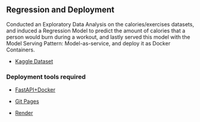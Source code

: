 ## Regression and Deployment
Conducted an Exploratory Data Analysis on the calories/exercises datasets, and induced a Regression Model to predict the amount of calories that a person would burn during a workout, and lastly served this model with the Model Serving Pattern: Model-as-service, and deploy it as Docker Containers.

- [Kaggle Dataset](https://www.kaggle.com/datasets/fmendes/fmendesdat263xdemos/)

### Deployment tools required

- [FastAPI+Docker](https://fastapi.tiangolo.com/deployment/docker/?h=docker)

- [Git Pages](https://docs.github.com/en/pages/quickstart)

- [Render](https://render.com/)